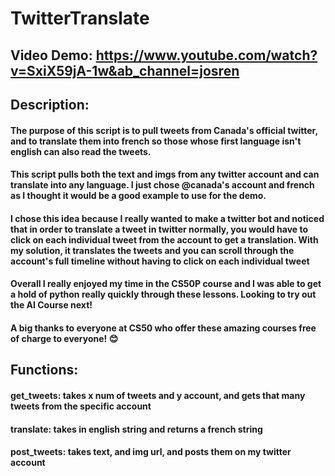 # TwitterTranslate
## Video Demo:  https://www.youtube.com/watch?v=SxiX59jA-1w&ab_channel=josren
## Description:

#### The purpose of this script is to pull tweets from Canada's official twitter, and to translate them into french so those whose first language isn't english can also read the tweets.

#### This script pulls both the text and imgs from any twitter account and can translate into any language. I just chose @canada's account and french as I thought it would be a good example to use for the demo.

#### I chose this idea because I really wanted to make a twitter bot and noticed that in order to translate a tweet in twitter normally, you would have to click on each individual tweet from the account to get a translation. With my solution, it translates the tweets and you can scroll through the account's full timeline without having to click on each individual tweet

#### Overall I really enjoyed my time in the CS50P course and I was able to get a hold of python really quickly through these lessons. Looking to try out the AI Course next!

#### A big thanks to everyone at CS50 who offer these amazing courses free of charge to everyone! 😊

## Functions:

#### get_tweets: takes x num of tweets and y account, and gets that many tweets from the specific account
#### translate: takes in english string and returns a french string
#### post_tweets: takes text, and img url, and posts them on my twitter account

